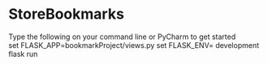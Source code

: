 # StoreBookmarks
Type the following on your command line or PyCharm to get started  
set FLASK_APP=bookmarkProject/views.py
set FLASK_ENV= development
flask run
